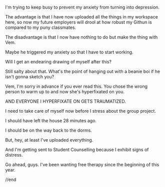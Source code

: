 I'm trying to keep busy to prevent my anxiety from turning into depression.

The advantage is that I have now uploaded all the things in my workspace here, so now my future employers will drool at how robust my Githun is compared to my puny classmates.

The disadvantage is that I now have nothing to do but make the thing with Vem.

Maybe he triggered my anxiety so that I have to start working.

Will I get an endearing drawing of myself after this?

Still salty about that. What's the point of hanging out with a beanie boi if he isn't gonna sketch you?

Vem, I'm sorry in advance if you ever read this. You chose the wrong person to warm up to and now she's hyperfixated on you.

AND EVERYONE I HYPERFIXATE ON GETS TRAUMATIZED.

I need to take care of myself now before I stress about the group project.

I should have left the house 28 minutes ago.

I should be on the way back to the dorms.

But, hey, at least I've uploaded everything.

And I'm getting sent to Student Counselling because I exhibit signs of distress.

Go ahead, guys. I've been wanting free therapy since the beginning of this year.

//end
